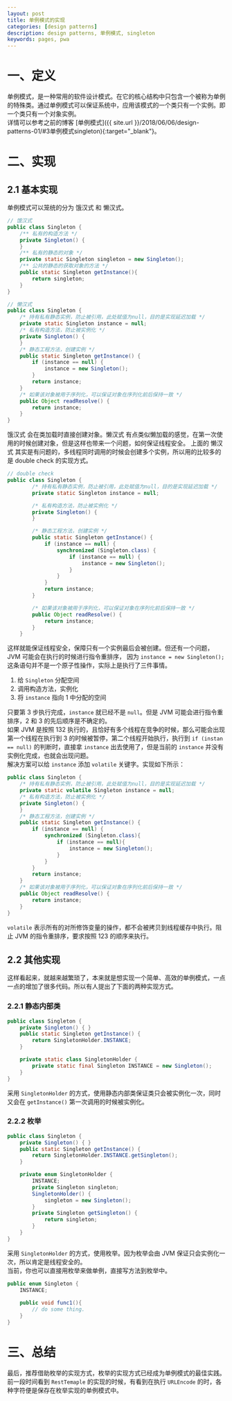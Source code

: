 ```yaml
---
layout: post
title: 单例模式的实现
categories: [design patterns]
description: design patterns, 单例模式, singleton
keywords: pages, pwa
---
```


# 一、定义
单例模式，是一种常用的软件设计模式。在它的核心结构中只包含一个被称为单例的特殊类。通过单例模式可以保证系统中，应用该模式的一个类只有一个实例。即一个类只有一个对象实例。    
详情可以参考之前的博客 [单例模式]({{ site.url }}/2018/06/06/design-patterns-01/#3单例模式singleton){:target="_blank"}。
# 二、实现
## 2.1 基本实现
单例模式可以笼统的分为 饿汉式 和 懒汉式。
```java
// 饿汉式
public class Singleton {
    /** 私有的构造方法 */
	private Singleton() {
	}
	/** 私有的静态的对象 */
	private static Singleton singleton = new Singleton();
	/** 公共的静态的获取对象的方法 */
	public static Singleton getInstance(){
		return singleton;
	}
}
```
```java
// 懒汉式
public class Singleton {
	/* 持有私有静态实例，防止被引用，此处赋值为null，目的是实现延迟加载 */
	private static Singleton instance = null;
	/* 私有构造方法，防止被实例化 */
	private Singleton() {
	}
	/* 静态工程方法，创建实例 */
	public static Singleton getInstance() {
		if (instance == null) {
			instance = new Singleton();
		}
		return instance;
	}
	/* 如果该对象被用于序列化，可以保证对象在序列化前后保持一致 */
	public Object readResolve() {
		return instance;
	}
}
```
饿汉式 会在类加载时直接创建对象。懒汉式 有点类似懒加载的感觉，在第一次使用的时候创建对象，但是这样也带来一个问题，如何保证线程安全。
上面的 懒汉式 其实是有问题的，多线程同时调用的时候会创建多个实例，所以用的比较多的是 double check 的实现方式。
```java
// double check
public class Singleton {
        /* 持有私有静态实例，防止被引用，此处赋值为null，目的是实现延迟加载 */
        private static Singleton instance = null;

        /* 私有构造方法，防止被实例化 */
        private Singleton() {
        }

        /* 静态工程方法，创建实例 */
        public static Singleton getInstance() {
            if (instance == null) {
                synchronized (Singleton.class) {
                    if (instance == null) {
                        instance = new Singleton();
                    }
                }
            }
            return instance;
        }

        /* 如果该对象被用于序列化，可以保证对象在序列化前后保持一致 */
        public Object readResolve() {
            return instance;
        }
    }
```
这样就能保证线程安全，保障只有一个实例最后会被创建。但还有一个问题，JVM 可能会在执行的时候进行指令重排序，
因为 `instance = new Singleton();` 这条语句并不是一个原子性操作，实际上是执行了三件事情。
1. 给 `Singleton` 分配空间
2. 调用构造方法，实例化
3. 将 `instance` 指向 1 中分配的空间

只要第 3 步执行完成，`instance` 就已经不是 `null`。但是 JVM 可能会进行指令重排序，2 和 3 的先后顺序是不确定的。  
如果 JVM 是按照 132 执行的，且恰好有多个线程在竞争的时候，那么可能会出现 第一个线程在执行到 3 的时候被暂停，第二个线程开始执行，执行到 `if (instan == null)` 的判断时，直接拿 `instance` 出去使用了，但是当前的 `instance` 并没有实例化完成，也就会出现问题。  
解决方案可以给 `instance` 添加 `volatile` 关键字。实现如下所示：
```java
public class Singleton {
    /* 持有私有静态实例，防止被引用，此处赋值为null，目的是实现延迟加载 */
	private static volatile Singleton instance = null;
	/* 私有构造方法，防止被实例化 */
	private Singleton() {
	}
	/* 静态工程方法，创建实例 */
	public static Singleton getInstance() {
		if (instance == null) {
		    synchronized (Singleton.class){
		        if (instance == null){
			        instance = new Singleton();
			    }
			}
		}
		return instance;
	}
	/* 如果该对象被用于序列化，可以保证对象在序列化前后保持一致 */
	public Object readResolve() {
		return instance;
	}
}
```
`volatile` 表示所有的对所修饰变量的操作，都不会被拷贝到线程缓存中执行。阻止 JVM 的指令重排序，要求按照 123 的顺序来执行。

## 2.2 其他实现  
这样看起来，就越来越繁琐了，本来就是想实现一个简单、高效的单例模式，一点一点的增加了很多代码。所以有人提出了下面的两种实现方式。

### 2.2.1 静态内部类
```java
public class Singleton {
    private Singleton() { }
    public static Singleton getInstance() {
        return SingletonHolder.INSTANCE;
    }

    private static class SingletonHolder {
        private static final Singleton INSTANCE = new Singleton();
    }
}
```
采用 `SingletonHolder` 的方式，使用静态内部类保证类只会被实例化一次，同时又会在 `getInstance()` 第一次调用的时候被实例化。

### 2.2.2 枚举
```java
public class Singleton {
    private Singleton() { }
    public static Singleton getInstance() {
        return SingletonHolder.INSTANCE.getSingleton();
    }

    private enum SingletonHolder {
        INSTANCE;
        private Singleton singleton;
        SingletonHolder() {
            singleton = new Singleton();
        }
        private Singleton getSingleton() {
            return singleton;
        }
    }
}
```
采用 `SingletonHolder` 的方式，使用枚举。因为枚举会由 JVM 保证只会实例化一次，所以肯定是线程安全的。  
当前，你也可以直接用枚举来做单例，直接写方法到枚举中。
```java
public enum Singleton {
    INSTANCE;
    
    public void func1(){
        // do some thing.
    }
}
```

# 三、总结
最后，推荐借助枚举的实现方式，枚举的实现方式已经成为单例模式的最佳实践。前一段时间看到 `RestTemaple` 的实现的时候，有看到在执行 `URLEncode` 的时，各种字符便是保存在枚举实现的单例模式中。